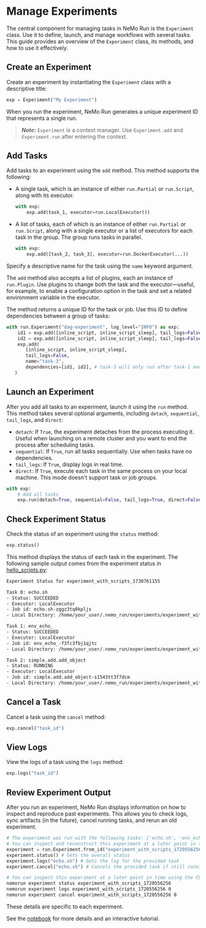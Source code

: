 # Manage Experiments

The central component for managing tasks in NeMo Run is the `Experiment` class. Use it to define, launch, and manage workflows with several tasks. This guide provides an overview of the `Experiment` class, its methods, and how to use it effectively.

## Create an Experiment

Create an experiment by instantiating the `Experiment` class with a descriptive title:

```python
exp = Experiment("My Experiment")
```

When you run the experiment, NeMo Run generates a unique experiment ID that represents a single run.

> **_Note:_** `Experiment` is a context manager. Use `Experiment.add` and `Experiment.run` after entering the context.

## Add Tasks

Add tasks to an experiment using the `add` method. This method supports the following:

- A single task, which is an instance of either `run.Partial` or `run.Script`, along with its executor.

  ```python
  with exp:
      exp.add(task_1, executor=run.LocalExecutor())
  ```

- A list of tasks, each of which is an instance of either `run.Partial` or `run.Script`, along with a single executor or a list of executors for each task in the group. The group runs tasks in parallel.

  ```python
  with exp:
      exp.add([task_2, task_3], executor=run.DockerExecutor(...))
  ```

Specify a descriptive name for the task using the `name` keyword argument.

The `add` method also accepts a list of plugins, each an instance of `run.Plugin`. Use plugins to change both the task and the executor—useful, for example, to enable a configuration option in the task and set a related environment variable in the executor.

The method returns a unique ID for the task or job. Use this ID to define dependencies between a group of tasks:

```python
with run.Experiment("dag-experiment", log_level="INFO") as exp:
    id1 = exp.add([inline_script, inline_script_sleep], tail_logs=False, name="task-1")
    id2 = exp.add([inline_script, inline_script_sleep], tail_logs=False, name="task-2")
    exp.add(
       [inline_script, inline_script_sleep],
       tail_logs=False,
       name="task-3",
       dependencies=[id1, id2], # task-3 will only run after task-1 and task-2 have completed
   )
```

## Launch an Experiment

After you add all tasks to an experiment, launch it using the `run` method. This method takes several optional arguments, including `detach`, `sequential`, `tail_logs`, and `direct`:

- `detach`: If `True`, the experiment detaches from the process executing it. Useful when launching on a remote cluster and you want to end the process after scheduling tasks.
- `sequential`: If `True`, run all tasks sequentially. Use when tasks have no dependencies.
- `tail_logs`: If `True`, display logs in real time.
- `direct`: If `True`, execute each task in the same process on your local machine. This mode doesn't support task or job groups.

```python
with exp:
    # Add all tasks
    exp.run(detach=True, sequential=False, tail_logs=True, direct=False)
```

## Check Experiment Status

Check the status of an experiment using the `status` method:

```python
exp.status()
```

This method displays the status of each task in the experiment. The following sample output comes from the experiment status in [hello_scripts.py](../../../examples/hello-world/hello_scripts.py):

```bash
Experiment Status for experiment_with_scripts_1730761155

Task 0: echo.sh
- Status: SUCCEEDED
- Executor: LocalExecutor
- Job id: echo.sh-zggz3tq0kpljs
- Local Directory: /home/your_user/.nemo_run/experiments/experiment_with_scripts/experiment_with_scripts_1730761155/echo.sh

Task 1: env_echo_
- Status: SUCCEEDED
- Executor: LocalExecutor
- Job id: env_echo_-f3fc3fbj1qjtc
- Local Directory: /home/your_user/.nemo_run/experiments/experiment_with_scripts/experiment_with_scripts_1730761155/env_echo_

Task 2: simple.add.add_object
- Status: RUNNING
- Executor: LocalExecutor
- Job id: simple.add.add_object-s1543tt3f7dcm
- Local Directory: /home/your_user/.nemo_run/experiments/experiment_with_scripts/experiment_with_scripts_1730761155/simple.add.add_object
```

## Cancel a Task

Cancel a task using the `cancel` method:

```python
exp.cancel("task_id")
```

## View Logs

View the logs of a task using the `logs` method:

```python
exp.logs("task_id")
```

## Review Experiment Output

After you run an experiment, NeMo Run displays information on how to inspect and reproduce past experiments. This allows you to check logs, sync artifacts (in the future), cancel running tasks, and rerun an old experiment.

```python
# The experiment was run with the following tasks: ['echo.sh', 'env_echo_', 'simple.add.add_object']
# You can inspect and reconstruct this experiment at a later point in time using:
experiment = run.Experiment.from_id("experiment_with_scripts_1720556256")
experiment.status() # Gets the overall status
experiment.logs("echo.sh") # Gets the log for the provided task
experiment.cancel("echo.sh") # Cancels the provided task if still running
```

```bash
# You can inspect this experiment at a later point in time using the CLI as well:
nemorun experiment status experiment_with_scripts_1720556256
nemorun experiment logs experiment_with_scripts_1720556256 0
nemorun experiment cancel experiment_with_scripts_1720556256 0
```

These details are specific to each experiment.

See the [notebook](https://github.com/NVIDIA-NeMo/Run/blob/main/examples/hello-world/hello_experiments.ipynb) for more details and an interactive tutorial.

